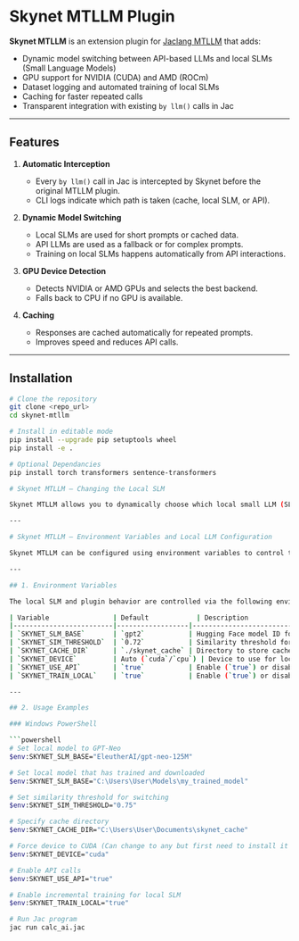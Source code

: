 # Skynet MTLLM Plugin

**Skynet MTLLM** is an extension plugin for [Jaclang MTLLM](https://github.com/jaseci-labs/jac-mtllm) that adds:

- Dynamic model switching between API-based LLMs and local SLMs (Small Language Models)
- GPU support for NVIDIA (CUDA) and AMD (ROCm)
- Dataset logging and automated training of local SLMs
- Caching for faster repeated calls
- Transparent integration with existing `by llm()` calls in Jac

---

## Features

1. **Automatic Interception**  
   - Every `by llm()` call in Jac is intercepted by Skynet before the original MTLLM plugin.
   - CLI logs indicate which path is taken (cache, local SLM, or API).

2. **Dynamic Model Switching**  
   - Local SLMs are used for short prompts or cached data.
   - API LLMs are used as a fallback or for complex prompts.
   - Training on local SLMs happens automatically from API interactions.

3. **GPU Device Detection**  
   - Detects NVIDIA or AMD GPUs and selects the best backend.
   - Falls back to CPU if no GPU is available.

4. **Caching**  
   - Responses are cached automatically for repeated prompts.
   - Improves speed and reduces API calls.

---

## Installation

```bash
# Clone the repository
git clone <repo_url>
cd skynet-mtllm

# Install in editable mode
pip install --upgrade pip setuptools wheel
pip install -e .

# Optional Dependancies
pip install torch transformers sentence-transformers

# Skynet MTLLM — Changing the Local SLM

Skynet MTLLM allows you to dynamically choose which local small LLM (SLM) to use for prompt handling and incremental training. By default, the plugin uses `gpt2`, but you can configure any Hugging Face model installed locally or available via the Transformers library.

---

# Skynet MTLLM — Environment Variables and Local LLM Configuration

Skynet MTLLM can be configured using environment variables to control the behavior of local small language models (SLMs), API usage, caching, and device selection. Setting these variables allows you to customize how the plugin intercepts `by llm()` calls and gradually shifts to a local model.

---

## 1. Environment Variables

The local SLM and plugin behavior are controlled via the following environment variables:

| Variable                | Default            | Description                                                                 |
|-------------------------|------------------|-----------------------------------------------------------------------------|
| `SKYNET_SLM_BASE`       | `gpt2`           | Hugging Face model ID for the local SLM or file path for trained downloaded ones. The model is trained incrementally using API responses. |
| `SKYNET_SIM_THRESHOLD`  | `0.72`           | Similarity threshold for switching from API to local SLM. Once local SLM similarity exceeds this value, the plugin starts using it automatically. |
| `SKYNET_CACHE_DIR`      | `./skynet_cache` | Directory to store cached prompt-response pairs and incremental local SLM training data. |
| `SKYNET_DEVICE`         | Auto (`cuda`/`cpu`) | Device to use for local SLM inference and training (`cpu`, `cuda`, `mps`, `rocm`). |
| `SKYNET_USE_API`        | `true`           | Enable (`true`) or disable (`false`) API calls. Useful for offline mode or testing local models. |
| `SKYNET_TRAIN_LOCAL`    | `true`           | Enable (`true`) or disable (`false`) incremental training of the local SLM with API responses. |

---

## 2. Usage Examples

### Windows PowerShell

```powershell
# Set local model to GPT-Neo
$env:SKYNET_SLM_BASE="EleutherAI/gpt-neo-125M"

# Set local model that has trained and downloaded
$env:SKYNET_SLM_BASE="C:\Users\User\Models\my_trained_model"

# Set similarity threshold for switching
$env:SKYNET_SIM_THRESHOLD="0.75"

# Specify cache directory
$env:SKYNET_CACHE_DIR="C:\Users\User\Documents\skynet_cache"

# Force device to CUDA (Can change to any but first need to install it sepratly)
$env:SKYNET_DEVICE="cuda"

# Enable API calls
$env:SKYNET_USE_API="true"

# Enable incremental training for local SLM
$env:SKYNET_TRAIN_LOCAL="true"

# Run Jac program
jac run calc_ai.jac
